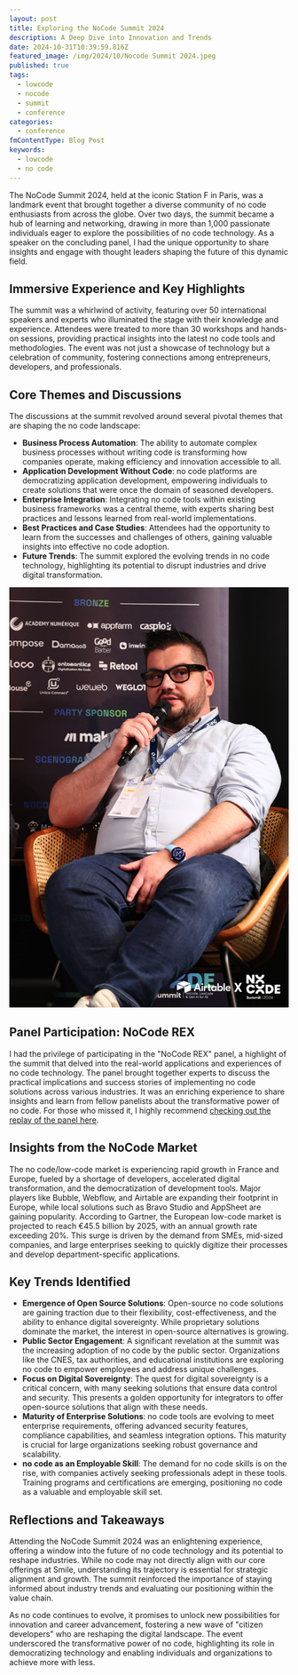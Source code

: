 ```yaml
---
layout: post
title: Exploring the NoCode Summit 2024
description: A Deep Dive into Innovation and Trends
date: 2024-10-31T10:39:59.816Z
featured_image: /img/2024/10/Nocode Summit 2024.jpeg
published: true
tags:
  - lowcode
  - nocode
  - summit
  - conference
categories:
  - conference
fmContentType: Blog Post
keywords:
  - lowcode
  - no code
---
```

The NoCode Summit 2024, held at the iconic Station F in Paris, was a landmark event that brought together a diverse community of no code enthusiasts from across the globe. Over two days, the summit became a hub of learning and networking, drawing in more than 1,000 passionate individuals eager to explore the possibilities of no code technology. As a speaker on the concluding panel, I had the unique opportunity to share insights and engage with thought leaders shaping the future of this dynamic field.

## Immersive Experience and Key Highlights

The summit was a whirlwind of activity, featuring over 50 international speakers and experts who illuminated the stage with their knowledge and experience. Attendees were treated to more than 30 workshops and hands-on sessions, providing practical insights into the latest no code tools and methodologies. The event was not just a showcase of technology but a celebration of community, fostering connections among entrepreneurs, developers, and professionals.

## Core Themes and Discussions

The discussions at the summit revolved around several pivotal themes that are shaping the no code landscape:

* **Business Process Automation**: The ability to automate complex business processes without writing code is transforming how companies operate, making efficiency and innovation accessible to all.
* **Application Development Without Code**: no code platforms are democratizing application development, empowering individuals to create solutions that were once the domain of seasoned developers.
* **Enterprise Integration**: Integrating no code tools within existing business frameworks was a central theme, with experts sharing best practices and lessons learned from real-world implementations.
* **Best Practices and Case Studies**: Attendees had the opportunity to learn from the successes and challenges of others, gaining valuable insights into effective no code adoption.
* **Future Trends**: The summit explored the evolving trends in no code technology, highlighting its potential to disrupt industries and drive digital transformation.

![Thibault Milan (me) talking at the panel](/img/2024/10/Nocode%20Summit%202024%20-%20Thibault%20Milan.jpeg)

## Panel Participation: NoCode REX

I had the privilege of participating in the "NoCode REX" panel, a highlight of the summit that delved into the real-world applications and experiences of no code technology. The panel brought together experts to discuss the practical implications and success stories of implementing no code solutions across various industries. It was an enriching experience to share insights and learn from fellow panelists about the transformative power of no code. For those who missed it, I highly recommend [checking out the replay of the panel here](https://www.nocode-summit.org/en/content/nocode-rex).

## Insights from the NoCode Market

The no code/low-code market is experiencing rapid growth in France and Europe, fueled by a shortage of developers, accelerated digital transformation, and the democratization of development tools. Major players like Bubble, Webflow, and Airtable are expanding their footprint in Europe, while local solutions such as Bravo Studio and AppSheet are gaining popularity. According to Gartner, the European low-code market is projected to reach €45.5 billion by 2025, with an annual growth rate exceeding 20%. This surge is driven by the demand from SMEs, mid-sized companies, and large enterprises seeking to quickly digitize their processes and develop department-specific applications.

## Key Trends Identified

* **Emergence of Open Source Solutions**: Open-source no code solutions are gaining traction due to their flexibility, cost-effectiveness, and the ability to enhance digital sovereignty. While proprietary solutions dominate the market, the interest in open-source alternatives is growing.
* **Public Sector Engagement**: A significant revelation at the summit was the increasing adoption of no code by the public sector. Organizations like the CNES, tax authorities, and educational institutions are exploring no code to empower employees and address unique challenges.
* **Focus on Digital Sovereignty**: The quest for digital sovereignty is a critical concern, with many seeking solutions that ensure data control and security. This presents a golden opportunity for integrators to offer open-source solutions that align with these needs.
* **Maturity of Enterprise Solutions**: no code tools are evolving to meet enterprise requirements, offering advanced security features, compliance capabilities, and seamless integration options. This maturity is crucial for large organizations seeking robust governance and scalability.
* **no code as an Employable Skill**: The demand for no code skills is on the rise, with companies actively seeking professionals adept in these tools. Training programs and certifications are emerging, positioning no code as a valuable and employable skill set.

## Reflections and Takeaways

Attending the NoCode Summit 2024 was an enlightening experience, offering a window into the future of no code technology and its potential to reshape industries. While no code may not directly align with our core offerings at Smile, understanding its trajectory is essential for strategic alignment and growth. The summit reinforced the importance of staying informed about industry trends and evaluating our positioning within the value chain.

As no code continues to evolve, it promises to unlock new possibilities for innovation and career advancement, fostering a new wave of "citizen developers" who are reshaping the digital landscape. The event underscored the transformative power of no code, highlighting its role in democratizing technology and enabling individuals and organizations to achieve more with less.
